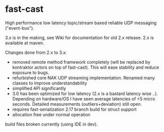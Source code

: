 fast-cast
=========


High performance low latency topic/stream based reliable UDP messaging ("event-bus").

3.x is in the making, see Wiki for documentation for old 2.x release. 2.x is available at maven.

Changes done from 2.x to 3.x:
- removed remote method framework completely (will be replaced by kontraktor actors on top of fast-cast). This will ease stability and reduce exposure to bugs.
- refurbished core NAK UDP streaming implementation. Renamed many classes to improve understandability
- simplified API significantly
- 3.0 has been optimized for low latency (2.x is a bastard latency wise ..). Depending on hardware/OS I have seen average latencies of <5 micro seconds. Detailed measurements (outliers+deviation) still open.
- requires fast-serialization 2.17 branch build for struct support
- allocation free under normal operation

build files broken currently (using IDE in dev).
